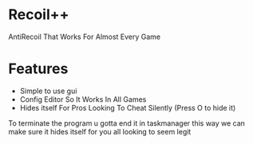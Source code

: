# Recoil++
AntiRecoil That Works For Almost Every Game


# Features
- Simple to use gui
- Config Editor So It Works In All Games
- Hides itself For Pros Looking To Cheat Silently (Press O to hide it)


To terminate the program u gotta end it in taskmanager this way 
we can make sure it hides itself for you all looking to seem legit
